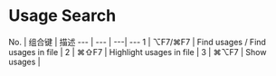 Usage Search
===

No. | 组合键 | 描述 
--- | --- | ---| ---
1 | ⌥F7/⌘F7 | Find usages / Find usages in file |
2 | ⌘⇧F7 | Highlight usages in file |
3 | ⌘⌥F7 | Show usages |
